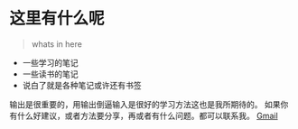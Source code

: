 # 这里有什么呢

> whats in here

- 一些学习的笔记
- 一些读书的笔记
- 说白了就是各种笔记或许还有书签
  
输出是很重要的，用输出倒逼输入是很好的学习方法这也是我所期待的。
如果你有什么好建议，或者方法要分享，再或者有什么问题。都可以联系我。
[Gmail](mailto:15703476199ma@gmail.com)